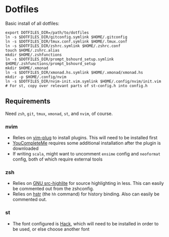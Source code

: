 # Dotfiles

Basic install of all dotfiles:

```
export DOTFILES_DIR=/path/to/dotfiles
ln -s $DOTFILES_DIR/gitconfig.symlink $HOME/.gitconfig
ln -s $DOTFILES_DIR/tmux.conf.symlink $HOME/.tmux.conf
ln -s $DOTFILES_DIR/zshrc.symlink $HOME/.zshrc.conf
touch $HOME/.zshrc.alias
mkdir $HOME/.zshfunctions
ln -s $DOTFILES_DIR/prompt_bshourd_setup.symlink $HOME/.zshfunctions/prompt_bshourd_setup
mkdir $HOME/.xmonad
ln -s $DOTFILES_DIR/xmonad.hs.symlink $HOME/.xmonad/xmonad.hs
mkdir -p $HOME/.config/nvim
ln -s $DOTFILES_DIR/nvim-init.vim.symlink $HOME/.config/nvim/init.vim
# For st, copy over relevant parts of st-config.h into config.h
```

## Requirements

Need `zsh`, `git`, `tmux`, `xmonad`, `st`, and `nvim`, of course.

### nvim

* Relies on [vim-plug](https://github.com/junegunn/vim-plug) to install plugins.
    This will need to be installed first
* [YouCompleteMe](https://github.com/Valloric/YouCompleteMe) requires some
    additional installation after the plugin is downloaded
* If writing `scala`, might want to uncomment `ensime` config and `neoformat`
    config, both of which require external tools

### zsh

* Relies on [GNU
    src-highlite](https://www.gnu.org/software/src-highlite/source-highlight.html#Download)
    for source highlighting in less. This can easily be commented out from the
    zshconfig.
* Relies on [hstr](https://github.com/dvorka/hstr) (the `hh` command) for
    history binding. Also can easily be commented out.

### st

* The font configured is [Hack](https://sourcefoundry.org/hack/), which will
    need to be installed in order to be used, or else choose another font
